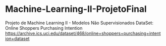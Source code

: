 # Machine-Learning-II-ProjetoFinal
Projeto de Machine Learning II - Modelos Não Supervisionados
DataSet: Online Shoppers Purchasing Intention
https://archive.ics.uci.edu/dataset/468/online+shoppers+purchasing+intention+dataset
